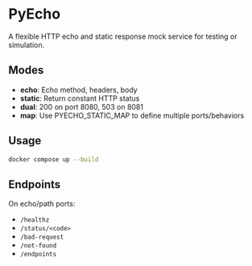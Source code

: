 # PyEcho

A flexible HTTP echo and static response mock service for testing or simulation.

## Modes

- **echo**: Echo method, headers, body
- **static**: Return constant HTTP status
- **dual**: 200 on port 8080, 503 on 8081
- **map**: Use PYECHO_STATIC_MAP to define multiple ports/behaviors

## Usage

```bash
docker compose up --build
```

## Endpoints

On echo/path ports:
- `/healthz`
- `/status/<code>`
- `/bad-request`
- `/not-found`
- `/endpoints`
